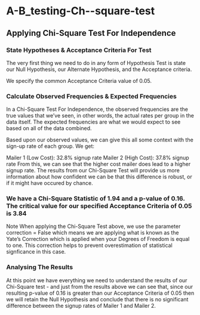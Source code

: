 # A-B_testing-Ch--square-test

## Applying Chi-Square Test For Independence


### State Hypotheses & Acceptance Criteria For Test
The very first thing we need to do in any form of Hypothesis Test is state our Null Hypothesis, our Alternate Hypothesis, and the Acceptance criteria.

We specify the common Acceptance Criteria value of 0.05.

### Calculate Observed Frequencies & Expected Frequencies
In a Chi-Square Test For Independence, the observed frequencies are the true values that we’ve seen, in other words, the actual rates per group in the data itself. The expected frequencies are what we would expect to see based on all of the data combined.

Based upon our observed values, we can give this all some context with the sign-up rate of each group. We get:

Mailer 1 (Low Cost): 32.8% signup rate
Mailer 2 (High Cost): 37.8% signup rate
From this, we can see that the higher cost mailer does lead to a higher signup rate. The results from our Chi-Square Test will provide us more information about how confident we can be that this difference is robust, or if it might have occured by chance.

### We have a Chi-Square Statistic of 1.94 and a p-value of 0.16. The critical value for our specified Acceptance Criteria of 0.05 is 3.84

Note When applying the Chi-Square Test above, we use the parameter correction = False which means we are applying what is known as the Yate’s Correction which is applied when your Degrees of Freedom is equal to one. This correction helps to prevent overestimation of statistical signficance in this case.

### Analysing The Results
At this point we have everything we need to understand the results of our Chi-Square test - and just from the results above we can see that, since our resulting p-value of 0.16 is greater than our Acceptance Criteria of 0.05 then we will retain the Null Hypothesis and conclude that there is no significant difference between the signup rates of Mailer 1 and Mailer 2.

